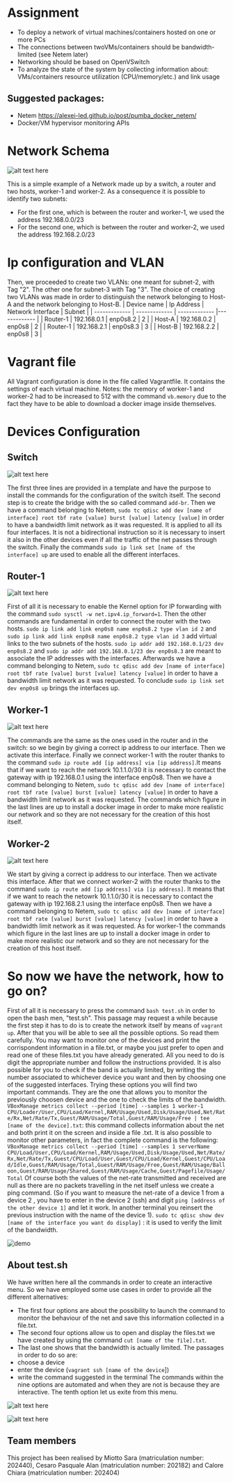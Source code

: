 # Assignment

- To deploy a network of virtual machines/containers hosted on one or more PCs
- The connections between twoVMs/containers should be bandwidth-limited (see Netem later)
- Networking should be based on OpenVSwitch
- To analyze the state of the system by collecting information about: VMs/containers resource utilization (CPU/memory/etc.) and link usage

## Suggested packages:

- Netem https://alexei-led.github.io/post/pumba_docker_netem/
- Docker/VM hypervisor monitoring APIs

# Network Schema

![alt text here](https://github.com/calorechiara/Monitoring-Virtualized-Networks/blob/main/other/007055b2-0ff4-4243-99a8-18b82abe163a.jpg)

This is a simple example of a Network made up by a switch, a router and two hosts, worker-1 and worker-2.
As a consequence it is possible to identify two subnets:
- For the first one, which is between the router and worker-1, we used the address 192.168.0.0/23
- For the second one, which is between the router and worker-2, we used the address 192.168.2.0/23

# Ip configuration and VLAN
Then, we proceeded to create two VLANs: one meant for subnet-2, with Tag "2". The other one for subnet-3 with Tag "3". The choice of creating two VLANs was made in order to distinguish the network belonging to Host-A and the network belonging to Host-B.
| Device name       | Ip Address        | Network Interface   |  Subnet      |
| -------------     | -------------     | -------------       |------------- |
| Router-1          | 192.168.0.1       | enp0s8.2            |   2          |
| Host-A            | 192.168.0.2       | enp0s8              |   2          |
| Router-1          | 192.168.2.1       | enp0s8.3            |   3          |
| Host-B            | 192.168.2.2       | enp0s8              |   3          |

# Vagrant file

All Vagrant configuration is done in the file called Vagrantfile.
It contains the settings of each virtual machine.
Notes: the memory of worker-1 and worker-2 had to be increased to 512 with the command `vb.memory` due to the fact they have to be able to download a docker image inside themselves.

# Devices Configuration

## Switch

![alt text here](https://github.com/calorechiara/Monitoring-Virtualized-Networks/blob/main/other/pasted%20image%200%20(1).png)

The first three lines are provided in a template and have the purpose to install the commands for the configuration of the switch itself.
The second step is to create the bridge with the so called command `add-br`.
Then we have a command belonging to Netem, `sudo tc qdisc add dev [name of interface] root tbf rate [value] burst [value] latency [value]` in order to have a bandwidth limit network as it was requested. It is applied to all its four interfaces.
It is not a bidirectional instruction so it is necessary to insert it also in the other devices even if all the traffic of the net passes through the switch.
Finally the commands `sudo ip link set [name of the interface] up` are used to enable all the different interfaces.

## Router-1

![alt text here](https://github.com/calorechiara/Monitoring-Virtualized-Networks/blob/main/other/pasted%20image%200.png)

First of all it is necessary to enable the Kernel option for IP forwarding with the command `sudo sysctl -w net.ipv4.ip_forward=1`.
Then the other commands are fundamental in order to connect the router with the two hosts.
`sudo ip link add link enp0s8 name enp0s8.2 type vlan id 2` and `sudo ip link add link enp0s8 name enp0s8.2 type vlan id 3` add virtual links to the two subnets of the hosts.
`sudo ip addr add 192.168.0.1/23 dev enp0s8.2` and `sudo ip addr add 192.168.0.1/23 dev enp0s8.3` are meant to associate the IP addresses with the interfaces.
Afterwards we have a command belonging to Netem, `sudo tc qdisc add dev [name of interface] root tbf rate [value] burst [value] latency [value]` in order to have a bandwidth limit network as it was requested.
To conclude `sudo ip link set dev enp0s8 up` brings the interfaces up.

## Worker-1

![alt text here](https://github.com/calorechiara/Monitoring-Virtualized-Networks/blob/main/other/8ec4687e-e7a5-4c99-aaf1-4a59b3cd7693%20(1).jpg)

The commands are the same as the ones used in the router and in the switch: so we begin by giving a correct ip address to our interface.
Then we activate this interface.
Finally we connect worker-1 with the router thanks to the command `sudo ip route add [ip address] via [ip address]`.It means that if we want to reach the network 10.1.1.0/30 it is necessary to contact the gateway with ip 192.168.0.1 using the interface enp0s8.
Then we have a command belonging to Netem, `sudo tc qdisc add dev [name of interface] root tbf rate [value] burst [value] latency [value]` in order to have a bandwidth limit network as it was requested.
The commands which figure in the last lines are up to install a docker image in order to make more realistic our network and so they are not necessary for the creation of this host itself.

## Worker-2

![alt text here](https://github.com/calorechiara/Monitoring-Virtualized-Networks/blob/main/other/pasted%20image%200%20(2).png)

We start by giving a correct ip address to our interface.
Then we activate this interface.
After that we connect worker-2 with the router thanks to the command `sudo ip route add [ip address] via [ip address]`. It means that if we want to reach the netowrk 10.1.1.0/30 it is necessary to contact the gateway with ip 192.168.2.1 using the interface enp0s8.
Then we have a command belonging to Netem, `sudo tc qdisc add dev [name of interface] root tbf rate [value] burst [value] latency [value]` in order to have a bandwidth limit network as it was requested.
As for worker-1 the commands which figure in the last lines are up to install a docker image in order to make more realistic our network and so they are not necessary for the creation of this host itself.

# So now we have the network, how to go on?

First of all it is necessary to press the command `bash test.sh` in order to open the bash men, "test.sh".
This passage may request a while because the first step it has to do is to create the network itself by means of `vagrant up`.
After that you will be able to see all the possible options. So read them carefully.
You may want to monitor one of the devices and print the corrispondent information in a file.txt, or maybe you just prefer to open and read one of these files.txt you have already generated.
All you need to do is digit the appropriate number and follow the instructions provided.
It is also possible for you to check if the band is actually limited, by writing the number associated to whichever device you want and then by choosing one of the suggested interfaces.
Trying these options you will find two important commands. They are the one that allows you to monitor the previously choosen device and the one to check the limits of the bandwidth.
`VBoxManage metrics collect --period [time] --samples 1 worker-1 CPU/Loader/User,CPU/Load/Kernel,RAM/Usage/Used,Disk/Usage/Used,Net/Rate/Rx,Net/Rate/Tx,Guest/RAM/Usage/Total,Guest/RAM/Usage/Free | tee [name of the device].txt`: this command collects information about the net and both print it on the screen and inside a file .txt.
It is also possible to monitor other parameters, in fact the complete command is the following: `VBoxManage metrics collect --period [time] --samples 1 serverName CPU/Load/User,CPU/Load/Kernel,RAM/Usage/Used,Disk/Usage/Used,Net/Rate/Rx,Net/Rate/Tx,Guest/CPU/Load/User,Guest/CPU/Load/Kernel,Guest/CPU/Load/Idle,Guest/RAM/Usage/Total,Guest/RAM/Usage/Free,Guest/RAM/Usage/Balloon,Guest/RAM/Usage/Shared,Guest/RAM/Usage/Cache,Guest/Pagefile/Usage/Total`
Of course both the values of the net-rate transmitted and received are null as there are no packets travelling in the net itself unless we create a ping command. (So if you want to measure the net-rate of a device 1 from a device 2 , you have to enter in the device 2 (ssh) and digit `ping [address of the other device 1]` and let it work.
In another  terminal you reinsert the previous instruction with the name of the device 1).
`sudo tc qdisc show dev [name of the interface you want do display]` : it is used to verify the limit of the bandwidth.

![demo](https://github.com/calorechiara/Monitoring-Virtualized-Networks/blob/main/other/Bash.gif)

## About test.sh

We have written here all the commands in order to create an interactive menu. So we have employed some use cases in order to provide all the different alternatives:
- The first four options are about the possibility to launch the command to monitor the behaviour of the net and save this information collected in a file.txt.
- The second four options allow us to open and display the files.txt we have created by using the command `cut [name of the file].txt`.
- The last one shows that the bandwidth is actually limited. The passages in order to do so are:
- choose a device
- enter the device (`vagrant ssh [name of the device`])
- write the command suggested in the terminal
The commands within the nine options are automated and when they are not is because they are interactive.
The tenth option let us exite from this menu.

![alt text here](https://github.com/calorechiara/Monitoring-Virtualized-Networks/blob/main/other/Immagine9.png)

![alt text here](https://github.com/calorechiara/Monitoring-Virtualized-Networks/blob/main/other/Immagine1.png)

## Team members
This project has been realised by Miotto Sara (matriculation number: 202440), Cesaro Pasquale Alan (matriculation number: 202182) and Calore Chiara (matriculation number: 202404) 

